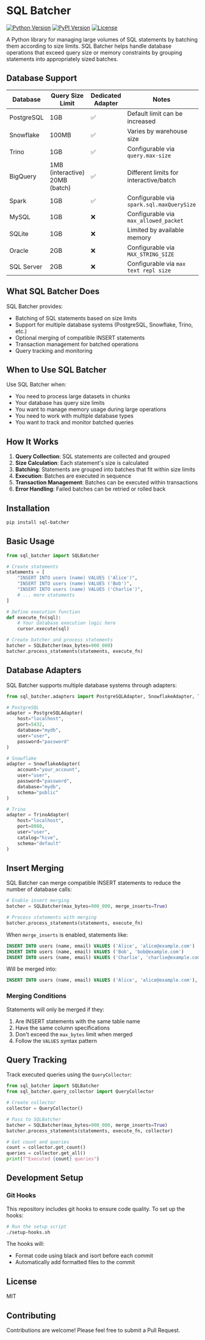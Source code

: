 # SQL Batcher

[![Python Version](https://img.shields.io/pypi/pyversions/sql-batcher.svg)](https://pypi.org/project/sql-batcher)
[![PyPI Version](https://img.shields.io/pypi/v/sql-batcher.svg)](https://pypi.org/project/sql-batcher)
[![License](https://img.shields.io/pypi/l/sql-batcher.svg)](https://github.com/sql-batcher/sql-batcher/blob/main/LICENSE)

A Python library for managing large volumes of SQL statements by batching them according to size limits. SQL Batcher helps handle database operations that exceed query size or memory constraints by grouping statements into appropriately sized batches.

## Database Support

| Database | Query Size Limit | Dedicated Adapter | Notes |
|----------|-----------------|-------------------|-------|
| PostgreSQL | 1GB | ✅ | Default limit can be increased |
| Snowflake | 100MB | ✅ | Varies by warehouse size |
| Trino | 1GB | ✅ | Configurable via `query.max-size` |
| BigQuery | 1MB (interactive)<br>20MB (batch) | ✅ | Different limits for interactive/batch |
| Spark | 1GB | ✅ | Configurable via `spark.sql.maxQuerySize` |
| MySQL | 1GB | ❌ | Configurable via `max_allowed_packet` |
| SQLite | 1GB | ❌ | Limited by available memory |
| Oracle | 2GB | ❌ | Configurable via `MAX_STRING_SIZE` |
| SQL Server | 2GB | ❌ | Configurable via `max text repl size` |

## What SQL Batcher Does

SQL Batcher provides:
- Batching of SQL statements based on size limits
- Support for multiple database systems (PostgreSQL, Snowflake, Trino, etc.)
- Optional merging of compatible INSERT statements
- Transaction management for batched operations
- Query tracking and monitoring

## When to Use SQL Batcher

Use SQL Batcher when:
- You need to process large datasets in chunks
- Your database has query size limits
- You want to manage memory usage during large operations
- You need to work with multiple database types
- You want to track and monitor batched queries

## How It Works

1. **Query Collection**: SQL statements are collected and grouped
2. **Size Calculation**: Each statement's size is calculated
3. **Batching**: Statements are grouped into batches that fit within size limits
4. **Execution**: Batches are executed in sequence
5. **Transaction Management**: Batches can be executed within transactions
6. **Error Handling**: Failed batches can be retried or rolled back

## Installation

```bash
pip install sql-batcher
```

## Basic Usage

```python
from sql_batcher import SQLBatcher

# Create statements
statements = [
    "INSERT INTO users (name) VALUES ('Alice')",
    "INSERT INTO users (name) VALUES ('Bob')",
    "INSERT INTO users (name) VALUES ('Charlie')",
    # ... more statements
]

# Define execution function
def execute_fn(sql):
    # Your database execution logic here
    cursor.execute(sql)

# Create batcher and process statements
batcher = SQLBatcher(max_bytes=900_000)
batcher.process_statements(statements, execute_fn)
```

## Database Adapters

SQL Batcher supports multiple database systems through adapters:

```python
from sql_batcher.adapters import PostgreSQLAdapter, SnowflakeAdapter, TrinoAdapter

# PostgreSQL
adapter = PostgreSQLAdapter(
    host="localhost",
    port=5432,
    database="mydb",
    user="user",
    password="password"
)

# Snowflake
adapter = SnowflakeAdapter(
    account="your_account",
    user="user",
    password="password",
    database="mydb",
    schema="public"
)

# Trino
adapter = TrinoAdapter(
    host="localhost",
    port=8080,
    user="user",
    catalog="hive",
    schema="default"
)
```

## Insert Merging

SQL Batcher can merge compatible INSERT statements to reduce the number of database calls:

```python
# Enable insert merging
batcher = SQLBatcher(max_bytes=900_000, merge_inserts=True)

# Process statements with merging
batcher.process_statements(statements, execute_fn)
```

When `merge_inserts` is enabled, statements like:

```sql
INSERT INTO users (name, email) VALUES ('Alice', 'alice@example.com')
INSERT INTO users (name, email) VALUES ('Bob', 'bob@example.com')
INSERT INTO users (name, email) VALUES ('Charlie', 'charlie@example.com')
```

Will be merged into:

```sql
INSERT INTO users (name, email) VALUES ('Alice', 'alice@example.com'), ('Bob', 'bob@example.com'), ('Charlie', 'charlie@example.com')
```

### Merging Conditions

Statements will only be merged if they:
1. Are INSERT statements with the same table name
2. Have the same column specifications
3. Don't exceed the `max_bytes` limit when merged
4. Follow the `VALUES` syntax pattern

## Query Tracking

Track executed queries using the `QueryCollector`:

```python
from sql_batcher import SQLBatcher
from sql_batcher.query_collector import QueryCollector

# Create collector
collector = QueryCollector()

# Pass to SQLBatcher
batcher = SQLBatcher(max_bytes=900_000, merge_inserts=True)
batcher.process_statements(statements, execute_fn, collector)

# Get count and queries
count = collector.get_count()
queries = collector.get_all()
print(f"Executed {count} queries")
```

## Development Setup

### Git Hooks

This repository includes git hooks to ensure code quality. To set up the hooks:

```bash
# Run the setup script
./setup-hooks.sh
```

The hooks will:
- Format code using black and isort before each commit
- Automatically add formatted files to the commit

## License

MIT

## Contributing

Contributions are welcome! Please feel free to submit a Pull Request.